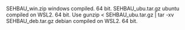 
SEHBAU_win.zip        windows compiled. 64 bit.
SEHBAU_ubu.tar.gz     ubuntu compiled on WSL2. 64 bit. Use gunzip < SEHBAU_ubu.tar.gz | tar -xv
SEHBAU_deb.tar.gz     debian compiled on WSL2. 64 bit.

